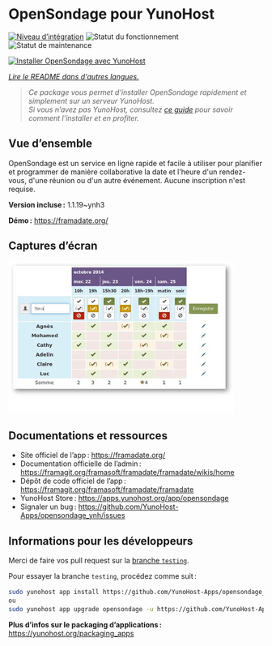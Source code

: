 <!--
Nota bene : ce README est automatiquement généré par <https://github.com/YunoHost/apps/tree/master/tools/readme_generator>
Il NE doit PAS être modifié à la main.
-->

# OpenSondage pour YunoHost

[![Niveau d’intégration](https://dash.yunohost.org/integration/opensondage.svg)](https://dash.yunohost.org/appci/app/opensondage) ![Statut du fonctionnement](https://ci-apps.yunohost.org/ci/badges/opensondage.status.svg) ![Statut de maintenance](https://ci-apps.yunohost.org/ci/badges/opensondage.maintain.svg)

[![Installer OpenSondage avec YunoHost](https://install-app.yunohost.org/install-with-yunohost.svg)](https://install-app.yunohost.org/?app=opensondage)

*[Lire le README dans d'autres langues.](./ALL_README.md)*

> *Ce package vous permet d’installer OpenSondage rapidement et simplement sur un serveur YunoHost.*  
> *Si vous n’avez pas YunoHost, consultez [ce guide](https://yunohost.org/install) pour savoir comment l’installer et en profiter.*

## Vue d’ensemble

OpenSondage est un service en ligne rapide et facile à utiliser pour planifier et programmer de manière collaborative la date et l'heure d'un rendez-vous, d'une réunion ou d'un autre événement. Aucune inscription n'est requise.


**Version incluse :** 1.1.19~ynh3

**Démo :** <https://framadate.org/>

## Captures d’écran

![Capture d’écran de OpenSondage](./doc/screenshots/screenshots.jpg)

## Documentations et ressources

- Site officiel de l’app : <https://framadate.org/>
- Documentation officielle de l’admin : <https://framagit.org/framasoft/framadate/framadate/wikis/home>
- Dépôt de code officiel de l’app : <https://framagit.org/framasoft/framadate/framadate>
- YunoHost Store : <https://apps.yunohost.org/app/opensondage>
- Signaler un bug : <https://github.com/YunoHost-Apps/opensondage_ynh/issues>

## Informations pour les développeurs

Merci de faire vos pull request sur la [branche `testing`](https://github.com/YunoHost-Apps/opensondage_ynh/tree/testing).

Pour essayer la branche `testing`, procédez comme suit :

```bash
sudo yunohost app install https://github.com/YunoHost-Apps/opensondage_ynh/tree/testing --debug
ou
sudo yunohost app upgrade opensondage -u https://github.com/YunoHost-Apps/opensondage_ynh/tree/testing --debug
```

**Plus d’infos sur le packaging d’applications :** <https://yunohost.org/packaging_apps>
